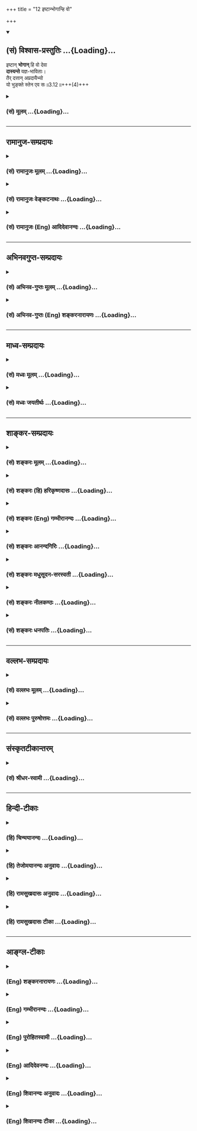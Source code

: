 +++
title = "12 इष्टान्भोगान्हि वो"

+++
<div class="js_include" newlevelforh1="2" title="(सं) विश्वास-प्रस्तुतिः" unfilled url="/purANam_vaiShNavam/mahAbhAratam/06-bhIShma-parva/03-bhagavad-gItA-parva/saMskRtam/vishvAsa-prastutiH/03_karma-yogaH/12_iShTAnbhogAnhi_vo.md">
<details open><summary><h2>(सं) विश्वास-प्रस्तुतिः ...{Loading}...</h2></summary>

इष्टान् **भोगान्** हि वो देवा  
**दास्यन्ते** यज्ञ-भाविताः।  
तैर् दत्तान् अप्रदायैभ्यो  
यो भुङ्क्ते स्तेन एव सः॥3.12॥+++(4)+++
</details>
</div>
<div class="js_include collapsed" newlevelforh1="3" title="(सं) मूलम्" unfilled url="/purANam_vaiShNavam/mahAbhAratam/06-bhIShma-parva/03-bhagavad-gItA-parva/saMskRtam/mUlam/03_karma-yogaH/12_iShTAnbhogAnhi_vo.md">
<details><summary><h3>(सं) मूलम् ...{Loading}...</h3></summary>

इष्टान्भोगान्हि वो देवा दास्यन्ते यज्ञभाविताः।  
तैर्दत्तानप्रदायैभ्यो यो भुङ्क्ते स्तेन एव सः।।3.12।।
</details>
</div>


_________________
## रामानुज-सम्प्रदायः
<div class="js_include collapsed" newlevelforh1="3" title="(सं) रामानुजः मूलम्" unfilled url="/purANam_vaiShNavam/mahAbhAratam/06-bhIShma-parva/03-bhagavad-gItA-parva/saMskRtam/rAmAnujaH/mUlam/03_karma-yogaH/12_iShTAnbhogAnhi_vo.md">
<details><summary><h3>(सं) रामानुजः मूलम् ...{Loading}...</h3></summary>

।।3.12।।**यज्ञभाविताः** यज्ञेन आराधिताः मदात्मका **देवा इष्टान् भोगान्
वो दास्यन्ते** परमपुरुषार्थलक्षणं मोक्षं साधयतां ये इष्टा भोगाः तान्
पूर्वपूर्वयज्ञभाविता देवा दास्यन्ते। उत्तरोत्तराराधनापेक्षितान् सर्वान्
भोगान् वो दास्यन्ति इत्यर्थः। स्वाराधनार्थता **तैः दत्तान्** भोगान्
तेभ्यः **अप्रदाय यो भुङ्क्ते** चोर **एव सः।** चौर्यं हि नाम अन्यदीये
तत्प्रयोजनाय एव परिक्लृप्ते वस्तुनि स्वकीयताबुद्धिं कृत्वा तेन
स्वात्मपोषणम्। अतः अस्य न परमपुरुषार्थानर्हतामात्रम् अपि तु निरयगामित्वं
च भविष्यति इत्यभिप्रायः। तद् एव विवृणोति

</details>
</div>
<div class="js_include collapsed" newlevelforh1="3" title="(सं) रामानुजः वेङ्कटनाथः" unfilled url="/purANam_vaiShNavam/mahAbhAratam/06-bhIShma-parva/03-bhagavad-gItA-parva/saMskRtam/rAmAnujaH/venkaTanAthaH/03_karma-yogaH/12_iShTAnbhogAnhi_vo.md">
<details><summary><h3>(सं) रामानुजः वेङ्कटनाथः ...{Loading}...</h3></summary>

  
  
।।3.12।। ते देवा भावयन्तु वः 3।11 इत्युक्तस्य पोषणस्य प्रकारोदेवान् भावयत
इत्यस्य व्यतिरेके प्रत्यवायश्चोच्यते इष्टानितिश्लोकेन। इष्टान्
इत्यस्यार्थः उत्तरोत्तराराधनापेक्षितानिति। न हि
मुमुक्षुभिरुदरपूरणाद्यर्थं भोगा इष्यन्त इति भावः।
बहुवचनासङ्कोचमभिप्रेत्योक्तंसर्वानिति। दास्यन्ते इति
कर्त्रभिप्रायक्रियाफलात्मनेपदस्वभावानुरोधेन आत्मार्थपाचकानां
चोरत्वसिद्ध्यर्थंस्वाराधनार्थतयेत्युक्तम्। ननु किमत्र चोरत्वम् न हि
देवानां भोगानसौ गूढं प्रसह्य वा हरति न च तैर्दत्तस्य स्वहस्तागतस्य
भोगश्चौर्यम् न हि राजादिसेवकास्तद्दत्तभोगजीविनश्चोरा इति शूलमारोप्यन्ते
एवं च सति सर्वेषां यज्ञादिफलभुजामविशेषेण चोरत्वं प्रसज्यत इत्याशङ्क्याह
चौर्यं हीति। परबुद्ध्या परप्रयोजनत्वेन कल्पितस्य स्वकीयस्य परानुमत्या
स्वप्रयोजनतया परिकल्पितस्यान्यदीयस्य च व्यवच्छेदायअन्यदीय
इत्यादिविशेषणद्वयम्। तेन स्वात्मपोषणमिति चौर्यस्य फलम् अन्यदीये
स्वकीयताबुद्धिकरणमित्येव लक्षणम्। तत्प्रयोजनतयेत्यन्यदीयत्वफलम् तेन
स्वात्मपोषणानौचित्यद्योतनम्। वस्तुशब्देन चोरयितव्यावान्तरभेदविवक्षां
द्योतयति। बुद्धिं कृत्वेत्यनेन चौर्यस्य नाधिकव्यापारोऽवश्यापेक्षित इति
सूचितम्। बुद्धिपूर्वत्वं च द्योतितम्। एवं च सतियोऽन्यथा सन्तम्
म.भा.5।52।35 इत्याद्युक्तात्मचौर्यमपि लक्षितं भवति। भगवदीये
तद्गतातिशयाधानेच्छयैव परिकल्पिते प्रत्यगात्मनि
स्वातिशयावहस्वतन्त्रत्वाभिमानरूपत्वात्तस्य। नन्वेवमप्यत्रोदाहरणे कथं
चोरत्वम् उच्यते देवा हि कर्मभिराराधिता अपि हविर्ग्रहणार्थमेव फलं
प्रयच्छन्ति यथा राजानः षड्भागसङ्ग्रहाय स्वाराधकेभ्यः क्षेत्रादिकम् तत्र
करप्रदानविमुखाः पुरुषा इव हविरादिकमप्रयच्छन्तो दण्ड्या एव इति।
चोरत्वनिर्देशफलितं व्यनक्ति अत इति।
चोरत्वादित्यर्थः। परमपुरुषार्थानर्हतेत्यनेन
विहितकर्माकरणस्याधिकारित्वनिवृत्तिहेतुत्वमपि ख्यापितम्। भविष्यतीत्यनेन
प्रत्यवायस्य देहान्तरभावितया योग्यानुपलम्भबाधाभावः सूचितः।  
  

</details>
</div>
<div class="js_include collapsed" newlevelforh1="3" title="(सं) रामानुजः (Eng) आदिदेवानन्दः" unfilled url="/purANam_vaiShNavam/mahAbhAratam/06-bhIShma-parva/03-bhagavad-gItA-parva/saMskRtam/rAmAnujaH/english/AdidevAnandaH/03_karma-yogaH/12_iShTAnbhogAnhi_vo.md">
<details><summary><h3>(सं) रामानुजः (Eng) आदिदेवानन्दः ...{Loading}...</h3></summary>

3.12 'Pleased by the sacrifice,' i.e., propitiated by the sacrifice, the gods, who have Me as their Self, will bestow on you the enjoyments you desire. Whatever objects are desired by persons keen on attaining release, the supreme end of human endeavour, all those will be granted by gods previously worshipped through many sacrifices. That is, whatever is solicited with more and more propitiation, all those enjoyments they will bestow on you. Whoever enjoys the objects of enjoyment granted by them for the purpose of worshipping them, without giving them their due share in return - he is verily a thief. What is called 'theft' is indeed taking what belongs to another as one's own and using it for oneself,
when it is really designed for the purpose of another. The purport is that such a person becomes unfit not only for the supreme end of human endeavour, but also will go down towards purgatory (Naraka). Sri Krsna expands the same:

</details>
</div>


_________________
## अभिनवगुप्त-सम्प्रदायः
<div class="js_include collapsed" newlevelforh1="3" title="(सं) अभिनव-गुप्तः मूलम्" unfilled url="/purANam_vaiShNavam/mahAbhAratam/06-bhIShma-parva/03-bhagavad-gItA-parva/saMskRtam/abhinava-guptaH/mUlam/03_karma-yogaH/12_iShTAnbhogAnhi_vo.md">
<details><summary><h3>(सं) अभिनव-गुप्तः मूलम् ...{Loading}...</h3></summary>

।।3.12।। न केवलमित्थमपवर्गे यावत्सिद्धिलाभेऽपि अयं मार्गः अभ्यसनीय इत्याह
इष्टानिति। यज्ञतर्पितानि हि इन्द्रियाणि स्थितिं बध्नन्ति यत्रक्वापि
ध्येयादौ इति। अत एव तद्व्यापारे सति तेषां विषयाणां
स्मृतिसंकल्पध्यानादिना भावाः विषयाः इन्द्रियैरेव दत्ताः। यदि
तेषामेवोपभोगाय विषया +++(S K omit विषयाः)+++ न दीयन्ते तर्हि स्तेनत्वं चौर्यं
स्यात् छद्मचारित्वात्। उक्तं हि पूर्वमेव भगवता मूढाचारः स उच्यते +++(II 6 )+++
इति। अतो़ऽयं वाक्यार्थः यः सुखोपायं सिद्धिम् अपवर्गं वा प्रेप्सति तेन
इन्द्रियकौतुकनिवृत्तिमात्रफलतयैव भोगा यथोपनतमासेव्या इति।

</details>
</div>
<div class="js_include collapsed" newlevelforh1="3" title="(सं) अभिनव-गुप्तः (Eng) शङ्करनारायणः" unfilled url="/purANam_vaiShNavam/mahAbhAratam/06-bhIShma-parva/03-bhagavad-gItA-parva/saMskRtam/abhinava-guptaH/english/shankaranArAyaNaH/03_karma-yogaH/12_iShTAnbhogAnhi_vo.md">
<details><summary><h3>(सं) अभिनव-गुप्तः (Eng) शङ्करनारायणः ...{Loading}...</h3></summary>

3.12 Istan etc. \[The deities of\] the senses, gratified by the necessry
actions, bind \[the aspirant's mind\] to the state of remaining firm on
some object of meditation. Therefore when they are at work, the things,
i.e., the objects are granted \[to him\] by none but the \[deities of
the\] senses, through recollection, resolution, meditation etc., of
their objects. If these objects are not offered for the enjoyment of the
deities, then it would amount to the status of a theif i.e., to an act
of thief, because he is acting deceitfully. Indeed it has already been
declared by the Bhagavat that 'He is called a man of deluded action'.
Therefore the idea in the passage \[under study\] is this : Whosoever is
desirous of attaining by easy means, the supernatural power \[like anima
etc.\], or of attaining emancipation, he should enjoy the objects as and
when they are brought, \[and enjoy\] just with the aim of simply
alliviating the impatience of the \[deities of the\] senses.

</details>
</div>


_________________
## माध्व-सम्प्रदायः
<div class="js_include collapsed" newlevelforh1="3" title="(सं) मध्वः मूलम्" unfilled url="/purANam_vaiShNavam/mahAbhAratam/06-bhIShma-parva/03-bhagavad-gItA-parva/saMskRtam/madhvaH/mUlam/03_karma-yogaH/12_iShTAnbhogAnhi_vo.md">
<details><summary><h3>(सं) मध्वः मूलम् ...{Loading}...</h3></summary>

।।3.12।। Sri Madhvacharya did not comment on this sloka.

</details>
</div>
<div class="js_include collapsed" newlevelforh1="3" title="(सं) मध्वः जयतीर्थः" unfilled url="/purANam_vaiShNavam/mahAbhAratam/06-bhIShma-parva/03-bhagavad-gItA-parva/saMskRtam/madhvaH/jayatIrthaH/03_karma-yogaH/12_iShTAnbhogAnhi_vo.md">
<details><summary><h3>(सं) मध्वः जयतीर्थः ...{Loading}...</h3></summary>

।।3.12।। Sri Jayatirtha did not comment on this sloka.  
  

</details>
</div>


_________________
## शाङ्कर-सम्प्रदायः
<div class="js_include collapsed" newlevelforh1="3" title="(सं) शङ्करः मूलम्" unfilled url="/purANam_vaiShNavam/mahAbhAratam/06-bhIShma-parva/03-bhagavad-gItA-parva/saMskRtam/shankaraH/mUlam/03_karma-yogaH/12_iShTAnbhogAnhi_vo.md">
<details><summary><h3>(सं) शङ्करः मूलम् ...{Loading}...</h3></summary>

।।3.12।। **इष्टान्** अभिप्रेतान् **भोगान् हि वः** युष्मभ्यं **देवाः
दास्यन्ते** वितरिष्यन्ति स्त्रीपशुपुत्रादीन् **यज्ञभाविताः** यज्ञैः
वर्धिताः तोषिताः इत्यर्थः। **तैः** देवैः **दत्तान्** भोगान् **अप्रदाय**
अदत्त्वा आनृण्यमकृत्वा इत्यर्थः **एभ्यः** देवेभ्यः **यः भुङ्क्ते**
स्वदेहेन्द्रियाण्येव तर्पयति **स्तेन एव** तस्कर एव **सः**
देवादिस्वापहारी।। ये पुनः

</details>
</div>
<div class="js_include collapsed" newlevelforh1="3" title="(सं) शङ्करः (हि) हरिकृष्णदासः" unfilled url="/purANam_vaiShNavam/mahAbhAratam/06-bhIShma-parva/03-bhagavad-gItA-parva/saMskRtam/shankaraH/hindI/harikRShNadAsaH/03_karma-yogaH/12_iShTAnbhogAnhi_vo.md">
<details><summary><h3>(सं) शङ्करः (हि) हरिकृष्णदासः ...{Loading}...</h3></summary>

।।3.12।। दूसरी बात यह भी है कि यज्ञद्वारा बढ़ाये हुए संतुष्ट किये हुए
देवता लोग तुमलोगोंको स्त्री पशु पुत्र आदि इच्छित भोग देंगे। उन
देवोंद्वारा दिये हुए भोगोंको उन्हें न देकर अर्थात् उनका ऋण न चुकाकर जो
खाता है केवल अपने शरीर और इन्द्रियोंको ही तृप्त करता है वह देवताओंके
स्वत्वको हरण करनेवाला चोर ही है।

</details>
</div>
<div class="js_include collapsed" newlevelforh1="3" title="(सं) शङ्करः (Eng) गम्भीरानन्दः" unfilled url="/purANam_vaiShNavam/mahAbhAratam/06-bhIShma-parva/03-bhagavad-gItA-parva/saMskRtam/shankaraH/english/gambhIrAnandaH/03_karma-yogaH/12_iShTAnbhogAnhi_vo.md">
<details><summary><h3>(सं) शङ्करः (Eng) गम्भीरानन्दः ...{Loading}...</h3></summary>

3.12 'Yajna-bhavitah, being nourished, i.e. being satisfied, by
sacrifices; devah, the gods; dasyante hi, will indeed give, will
distribute; among vah, you; the istan, coveted; bhogan, enjoyments, such
as wife, childeren and cattle. Sah, he; is eva, certainly; a stenah,
thief, a stealer of the wealth of gods and others; yah, who; bhunkte,
enjoys, gratifies only his own body and organs; with dattan, what
enjoyable things have been given; taih, by them, by the gods; apradaya,
without offering (these); hyah, to them, i.e. without repaying the d
\[The three kinds of d-to the gods, to the rsis (sage), and to the
manes-are repaid by satisfying them through sacrifices, celibacy
(including study of the Vedas, etc.), and procreation, respectively.
Unless one repays these ds, he incurs sin.\] to them.'

</details>
</div>
<div class="js_include collapsed" newlevelforh1="3" title="(सं) शङ्करः आनन्दगिरिः" unfilled url="/purANam_vaiShNavam/mahAbhAratam/06-bhIShma-parva/03-bhagavad-gItA-parva/saMskRtam/shankaraH/AnandagiriH/03_karma-yogaH/12_iShTAnbhogAnhi_vo.md">
<details><summary><h3>(सं) शङ्करः आनन्दगिरिः ...{Loading}...</h3></summary>

।।3.12।। इतश्चाधिकृतेन कर्म कर्तव्यमित्याह **किञ्चेति।**
कथमस्माभिर्भाविताः सन्तो देवा भावयिष्यन्त्यस्मानिति तदाह **इष्टानिति।**
यज्ञानुष्ठानेन पूर्वोक्तरीत्या स्वर्गापवर्गयोर्भावेऽपि कथं
स्त्रीपशुपुत्रादिसिद्धिरित्याशङ्क्य पूर्वार्धं व्याकरोति
**इष्टानभिप्रेतानिति।** पश्वादिभिश्च यज्ञानुष्ठानद्वारा भोगो
निवर्तनीयोऽन्यथा प्रत्यवायप्रसङ्गादित्युत्तरार्धं व्याचष्टे **तैरिति।**
आनृण्यमकृत्वेत्यर्थः। अथमर्थः देवानामृषीणां पितॄणां च यज्ञेन
ब्रह्मचर्येण प्रजया च संतोषमनापाद्य स्वकीयं कार्यकरणसंघातमेव पोष्टुं
भुञ्जानस्तस्करो भवतीति।

</details>
</div>
<div class="js_include collapsed" newlevelforh1="3" title="(सं) शङ्करः मधुसूदन-सरस्वती" unfilled url="/purANam_vaiShNavam/mahAbhAratam/06-bhIShma-parva/03-bhagavad-gItA-parva/saMskRtam/shankaraH/madhusUdana-sarasvatI/03_karma-yogaH/12_iShTAnbhogAnhi_vo.md">
<details><summary><h3>(सं) शङ्करः मधुसूदन-सरस्वती ...{Loading}...</h3></summary>

।।3.12।। न केवलं पारत्रिकमेव फलं यज्ञात् किंत्वेहिकमपीत्याह
इष्टानभिलषितान्भोगान्पश्वन्नहिरण्यादीन् वो युष्मभयं देवा दास्यन्ते
वितरिष्यन्ति। हि यस्मात् यज्ञैर्भावितास्तोषितास्ते। यस्मात्तेः
ऋणवद्भवद्भ्योः दत्ता भोगास्तस्मात्तैर्देवैर्दत्तान्भोगानेभ्यो
देवेभ्योऽप्रदाय यज्ञेषु देवोद्देशेनाहुतीरसंपाद्य यो भुङ्क्ते
देहेन्द्रियाण्येव तर्पयति स्तेन एव तस्कर एव स देवस्वापहारी
देवर्णानपाकरणात्।

</details>
</div>
<div class="js_include collapsed" newlevelforh1="3" title="(सं) शङ्करः नीलकण्ठः" unfilled url="/purANam_vaiShNavam/mahAbhAratam/06-bhIShma-parva/03-bhagavad-gItA-parva/saMskRtam/shankaraH/nIlakaNThaH/03_karma-yogaH/12_iShTAnbhogAnhi_vo.md">
<details><summary><h3>(सं) शङ्करः नीलकण्ठः ...{Loading}...</h3></summary>

।।3.12।। किंच इष्टान्पुत्रपश्वादीन्वो युष्मभ्यम्। एभ्यो
देवेभ्यस्तद्दत्तानेव व्रीहिपश्वाज्यादीनप्रदायादत्त्वा देवतोद्देशेन
द्रव्यत्यागात्मकं यागं नित्यनैमित्तिकरूपं
वैश्वदेवाग्निहोत्रजातेष्ट्यादिरूपमकृत्वेत्यर्थः। अदत्त्वा यो भुङ्क्ते स
स्तेन एव।

</details>
</div>
<div class="js_include collapsed" newlevelforh1="3" title="(सं) शङ्करः धनपतिः" unfilled url="/purANam_vaiShNavam/mahAbhAratam/06-bhIShma-parva/03-bhagavad-gItA-parva/saMskRtam/shankaraH/dhanapatiH/03_karma-yogaH/12_iShTAnbhogAnhi_vo.md">
<details><summary><h3>(सं) शङ्करः धनपतिः ...{Loading}...</h3></summary>

।।3.12।। किंच ते देवा यज्ञैर्वर्धिता वो युष्मभ्यं इष्टान् भोगान्
स्त्रीपुत्रपशुस्वर्णादीन् वितरिष्यन्ति। यस्तु
तैर्देवैर्दत्तान्भोगानेभ्यो देवेभ्योऽदत्त्वा आनृण्यमकृत्वा
स्वदेहादीन्येव तर्पयति स तस्कर एव देवादिस्वापहारी।

</details>
</div>


_________________
## वल्लभ-सम्प्रदायः
<div class="js_include collapsed" newlevelforh1="3" title="(सं) वल्लभः मूलम्" unfilled url="/purANam_vaiShNavam/mahAbhAratam/06-bhIShma-parva/03-bhagavad-gItA-parva/saMskRtam/vallabhaH/mUlam/03_karma-yogaH/12_iShTAnbhogAnhi_vo.md">
<details><summary><h3>(सं) वल्लभः मूलम् ...{Loading}...</h3></summary>

।।3.12।। इष्टानिति। तैर्वृष्ट्यादिना दत्तानन्नादीन् अप्रदाय एभ्यो यो
भुङ्क्ते स स्तेन एवेति जायमानो वै ब्राह्मणस्त्रिभिः ऋणवाञ्जायतेः ()
ब्रह्मचर्येणर्षिभ्यो यज्ञेन देवेभ्यः प्रजाभिः पितृभ्य एष वानृणः इति
श्रुतेस्त्रयाणामृणी चायमित्यतस्तैः पूर्वमृणं प्रदत्तवांस्तेभ्यः पुनर्न
प्रत्ययेच्चोर एवेति तदनिवेदने दोष उक्तः।

</details>
</div>
<div class="js_include collapsed" newlevelforh1="3" title="(सं) वल्लभः पुरुषोत्तमः" unfilled url="/purANam_vaiShNavam/mahAbhAratam/06-bhIShma-parva/03-bhagavad-gItA-parva/saMskRtam/vallabhaH/puruShottamaH/03_karma-yogaH/12_iShTAnbhogAnhi_vo.md">
<details><summary><h3>(सं) वल्लभः पुरुषोत्तमः ...{Loading}...</h3></summary>

  
  
।।3.12।। ननु श्रेयसोऽनेकरूपत्वात्किल्ँ लक्षण श्रेयःप्राप्तिर्भविष्यतीत्याह
इष्टानिति। वो युष्मभ्यं यज्ञभाविता देवा इष्टान् भोगान्
वृष्ट्यादिकरणेनान्नाद्दीन् दास्यन्ते। यद्वा वो युष्मभ्यं इष्टान्
यदेवेष्टं भवताम्। भगवत्सेवौपयिकबलाद्यर्थकान्नादिसम्पत्त्यर्थं
वृष्ट्यादिकं करिष्यन्तीत्यर्थः। ननु तैरेवान्नं देयं चेत्तदा तेभ्यः
किमस्य यागकरणेन इत्यत आह तैरिति। तैर्दत्तान् अन्नादीन्
एभ्यस्तद्दातृभ्योऽप्रदाय अदत्त्वा यो भुङ्क्ते भोगं करोति स स्तेन एव चोर
एवेत्यर्थः।  
  

</details>
</div>


_________________
## संस्कृतटीकान्तरम्
<div class="js_include collapsed" newlevelforh1="3" title="(सं) श्रीधर-स्वामी" unfilled url="/purANam_vaiShNavam/mahAbhAratam/06-bhIShma-parva/03-bhagavad-gItA-parva/saMskRtam/shrIdhara-svAmI/03_karma-yogaH/12_iShTAnbhogAnhi_vo.md">
<details><summary><h3>(सं) श्रीधर-स्वामी ...{Loading}...</h3></summary>

।।3.12।। एतदेव स्पष्टीकुर्वन्कर्माकरणे दोषमाह **इष्टानिति।**
यज्ञैर्भाविताः सन्तो देवा वृष्ट्यादिद्वारेण वः युष्मभ्यं भोगान्दास्यन्ति
हि। अतो देवैर्दत्तानन्नादीनेभ्यो देवेभ्यः पञ्चयज्ञादिभिरदत्त्वा यो
भुङ्क्ते स तु चोर एव ज्ञेयः।

</details>
</div>


_________________
## हिन्दी-टीकाः
<div class="js_include collapsed" newlevelforh1="3" title="(हि) चिन्मयानन्दः" unfilled url="/purANam_vaiShNavam/mahAbhAratam/06-bhIShma-parva/03-bhagavad-gItA-parva/hindI/chinmayAnandaH/03_karma-yogaH/12_iShTAnbhogAnhi_vo.md">
<details><summary><h3>(हि) चिन्मयानन्दः ...{Loading}...</h3></summary>

।।3.12।। देवताओं को सन्तुष्ट करने पर वे हमें सन्तुष्ट करते हैं कर्मकाण्ड
के इस अबाध्य सिद्धान्त को श्रीकृष्ण दोहराते हैं। देव और यज्ञ इन दो
शब्दों के पारम्परिक अर्थ के स्थान पर पूर्वश्लोकों के विवरण में बताये
हुये अर्थ को हम यदि स्वीकार करें तभी इस श्लोक का अर्थ सत्य प्रमाणित होता
है उत्पादनक्षमता (देव) का त्याग और अर्पण की भावना से आचरित कर्म (यज्ञ)
के द्वारा पोषण करने पर वह हमें इष्ट फल प्रदान करेगा। यह जीवन का नियम
है। जब हम सबको यज्ञ से फल प्राप्त होता है तब उसे आपस में बांटकर उपभोग
करने का हमें पूर्ण अधिकार है। किसी भी प्राणी को सामूहिक प्रयत्न में
सहयोग दिये बिना दूसरे के कर्मों का लाभ नहीं उठाना चाहिये। पूँजीवादी जीवन
व्यवस्था में एक यह दुष्प्रवृत्ति दिखाई देती है कि लाखों कर्मचारियों के
सामूहिक कर्मों का अधिक से अधिक लाभ अकेला व्यक्ति उठाना चाहता है। इस
प्रकार की दुष्प्रवृत्ति अन्तत सभी कर्मक्षेत्रों में अव्यवस्था को जन्म
देती है। परिणाम यह होता है कि जीवन के सामंजस्य में अव्यवस्था फैलाने से
राष्ट्रीय और अन्तर्राष्ट्रीय शान्ति के लिये संकट उत्पन्न हो जाता है। इस
श्लोक के दूसरी पंक्ति में कही हुई बात को आधुनिक अर्थशास्त्र की भाषा में
इस प्रकार कहते हैं समाज का वह व्यक्ति जो उत्पादन किये बिना भोग करता है
राष्ट्र के लिये भारस्वरूप है। यज्ञ (निस्वार्थ सेवा) किये बिना जो देवताओं
से भोग प्राप्त करता है भगवान् श्रीकृष्ण उसे सामाजिक चोर की संज्ञा देते
हैं। गीताकालीन सम्मानित नैतिक आदर्शों को देखते हुये चोर शब्द का प्रयोग
कठोर किन्तु शक्तिशाली है जो भोगी एवं सामाजिक अपराधी व्यक्ति के भ्रष्ट
एवं अनादर पूर्ण स्वभाव की ओर संकेत करता है। परन्तु

</details>
</div>
<div class="js_include collapsed" newlevelforh1="3" title="(हि) तेजोमयानन्दः अनुवादः" unfilled url="/purANam_vaiShNavam/mahAbhAratam/06-bhIShma-parva/03-bhagavad-gItA-parva/hindI/tejomayAnandaH/anuvAdaH/03_karma-yogaH/12_iShTAnbhogAnhi_vo.md">
<details><summary><h3>(हि) तेजोमयानन्दः अनुवादः ...{Loading}...</h3></summary>

।।3.12।। यज्ञ द्वारा पोषित देवतागण तुम्हें इष्ट भोग प्रदान करेंगे। उनके
द्वारा दिये हुये भोगों को जो पुरुष उनको दिये बिना ही भोगता है वह निश्चय
ही चोर है।।  
  

</details>
</div>
<div class="js_include collapsed" newlevelforh1="3" title="(हि) रामसुखदासः अनुवादः" unfilled url="/purANam_vaiShNavam/mahAbhAratam/06-bhIShma-parva/03-bhagavad-gItA-parva/hindI/rAmasukhadAsaH/anuvAdaH/03_karma-yogaH/12_iShTAnbhogAnhi_vo.md">
<details><summary><h3>(हि) रामसुखदासः अनुवादः ...{Loading}...</h3></summary>

।।3.12।। यज्ञसे भावित (पुष्ट) हुए देवता भी तुमलोगोंको (बिना माँगे ही)
कर्तव्य-पालनकी आवश्यक सामग्री देते रहेंगे। इस प्रकार उन देवताओंसे
प्राप्त हुई सामग्रीको दूसरोंकी सेवामें लगाये बिना जो मनुष्य स्वयं ही
उसका उपभोग करता है, वह चोर ही है।

</details>
</div>
<div class="js_include collapsed" newlevelforh1="3" title="(हि) रामसुखदासः टीका" unfilled url="/purANam_vaiShNavam/mahAbhAratam/06-bhIShma-parva/03-bhagavad-gItA-parva/hindI/rAmasukhadAsaH/TIkA/03_karma-yogaH/12_iShTAnbhogAnhi_vo.md">
<details><summary><h3>(हि) रामसुखदासः टीका ...{Loading}...</h3></summary>

3.12।।***व्याख्या--*'इष्टान्भोगान्हि वो देवा दास्यन्ते
यज्ञभाविताः'--**यहाँ भी **'इष्टभोग'** शब्दका अर्थ इच्छित पदार्थ नहीं हो
सकता। कारण कि पीछेके (ग्यारहवें) श्लोकमें परम कल्याणको प्राप्त होनेकी
बात आयी है और उसके हेतुके लिये वह (बारहवाँ) श्लोक है। भोगोंकी इच्छा रहते
परम कल्याण कभी हो ही नहीं सकता। अतः यहाँ **'इष्ट'** शब्द यज् धातुसे
निष्पन्न होनेसे तथा **'भोग' (टिप्पणी प₀ 132.1)** शब्दका अर्थ आवश्यक
सामग्री होनेसे उपर्युक्त पदोंका अर्थ होगा वे देवता तुमलोगोंको यज्ञ
(कर्तव्यकर्म) करनेकी आवश्यक सामग्री देते रहेंगे। यहाँ **'यज्ञभाविताः
देवाः'** पदोंका तात्पर्य है कि देवता तो अपना अधिकार समझकर मनुष्योंको
आवश्यक सामग्री प्रदान करते ही हैं केवल मनुष्योंको ही अपना कर्तव्य निभाना
है।**'तैर्दत्तानप्रदायैभ्यो यो भुङ्क्ते'** ब्रह्माजीने देवताओंके लिये
**'ते देवाः'** पदोंका प्रयोग किया है क्योंकि उनके सामने मनुष्य थे देवता
नहीं। परन्तु यहाँ **'एभ्यः'**पद (जो **इदम्** शब्दसे बनता है) का प्रयोग
हुआ है जो समीपताका द्योतक है। भगवान्के लिये सभी समीप ही हैं (गीता 7।
26)। इससे सिद्ध होता है कि अब यहाँसे भगवान्के वचन आरम्भ होते हैं।  
 यहाँ **'भुङ्क्ते' (टिप्पणी प₀ 132.2)** पदका तात्पर्य केवल भोजन करनेसे
ही नहीं है प्रत्युत शरीरनिर्वाहकी समस्त आवश्यक सामग्री (भोजन, वस्त्र,
धन, मकान आदि) को अपने सुख के लिये काममें लानेसे है।

</details>
</div>


_________________
## आङ्ग्ल-टीकाः
<div class="js_include collapsed" newlevelforh1="3" title="(Eng) शङ्करनारायणः" unfilled url="/purANam_vaiShNavam/mahAbhAratam/06-bhIShma-parva/03-bhagavad-gItA-parva/english/shankaranArAyaNaH/03_karma-yogaH/12_iShTAnbhogAnhi_vo.md">
<details><summary><h3>(Eng) शङ्करनारायणः ...{Loading}...</h3></summary>

3.12. The devas, gratified with necessary action will grant you the things sacrificed. \[Hence\] whosoever enjoys their gifts without offering them to these devas-he is surely a thief.

</details>
</div>
<div class="js_include collapsed" newlevelforh1="3" title="(Eng) गम्भीरानन्दः" unfilled url="/purANam_vaiShNavam/mahAbhAratam/06-bhIShma-parva/03-bhagavad-gItA-parva/english/gambhIrAnandaH/03_karma-yogaH/12_iShTAnbhogAnhi_vo.md">
<details><summary><h3>(Eng) गम्भीरानन्दः ...{Loading}...</h3></summary>

3.12 'Being nourished by sacrifices, the gods will indeed give you the coveted enjoyments. He is certainly a theif who enjoys what have been given by them without offering (these) to them.'

</details>
</div>
<div class="js_include collapsed" newlevelforh1="3" title="(Eng) पुरोहितस्वामी" unfilled url="/purANam_vaiShNavam/mahAbhAratam/06-bhIShma-parva/03-bhagavad-gItA-parva/english/purohitasvAmI/03_karma-yogaH/12_iShTAnbhogAnhi_vo.md">
<details><summary><h3>(Eng) पुरोहितस्वामी ...{Loading}...</h3></summary>

3.12 For, fed, on sacrifice, nature will give you all the enjoyment you can desire. But he who enjoys what she gives without returning is,
indeed, a robber.'

</details>
</div>
<div class="js_include collapsed" newlevelforh1="3" title="(Eng) आदिदेवनन्दः" unfilled url="/purANam_vaiShNavam/mahAbhAratam/06-bhIShma-parva/03-bhagavad-gItA-parva/english/AdidevanandaH/03_karma-yogaH/12_iShTAnbhogAnhi_vo.md">
<details><summary><h3>(Eng) आदिदेवनन्दः ...{Loading}...</h3></summary>

3.12 The gods, pleased by the sacrifice, will bestow on you the enjoyments you desire. He who enjoys the bounty of the gods without giving them anything in return, is but a thief.

</details>
</div>
<div class="js_include collapsed" newlevelforh1="3" title="(Eng) शिवानन्दः अनुवादः" unfilled url="/purANam_vaiShNavam/mahAbhAratam/06-bhIShma-parva/03-bhagavad-gItA-parva/english/shivAnandaH/anuvAdaH/03_karma-yogaH/12_iShTAnbhogAnhi_vo.md">
<details><summary><h3>(Eng) शिवानन्दः अनुवादः ...{Loading}...</h3></summary>

3.12 The gods, nourished by the sacrifice, will give you the desired objects. So, he who enjoys the objects given by the gods without offering (in return) to them, is verily a thief.

</details>
</div>
<div class="js_include collapsed" newlevelforh1="3" title="(Eng) शिवानन्दः टीका" unfilled url="/purANam_vaiShNavam/mahAbhAratam/06-bhIShma-parva/03-bhagavad-gItA-parva/english/shivAnandaH/TIkA/03_karma-yogaH/12_iShTAnbhogAnhi_vo.md">
<details><summary><h3>(Eng) शिवानन्दः टीका ...{Loading}...</h3></summary>

3.12 इष्टान् desired; भोगान् objects; हि so; वः to you; देवाः the gods;
दास्यन्ते will give; यज्ञभाविताः nourished by sacrifice; तैः by them;
दत्तान् give; अप्रदाय without offering; एभ्यः to them; यः who; भुङ्क्ते
enjoys; स्तेनः thief; एव verily; सः he.Commentary When the gods are pleased with you sacrifices; they will bestow on you all the desired objects such as children; cattle; property; etc. He who enjoys what has been given to him by the gods; i.e.; he who gratifies the cravings of his own body and the senses without offering anything to the gods in return is a veritable thief. He is really a dacoit of the property of the gods.

</details>
</div>
